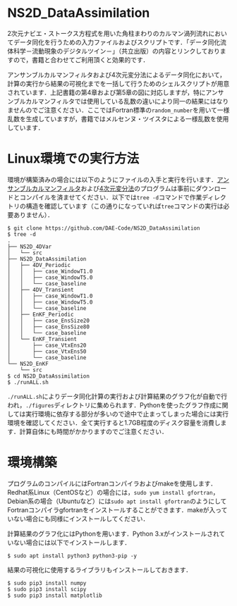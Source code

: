 # NS2D_DataAssimilation

2次元ナビエ・ストークス方程式を用いた角柱まわりのカルマン渦列流れにおいてデータ同化を行うための入力ファイルおよびスクリプトです．「データ同化流体科学－流動現象のデジタルツイン－」（共立出版）の内容とリンクしておりますので，書籍と合わせてご利用頂くと効果的です．

アンサンブルカルマンフィルタおよび4次元変分法によるデータ同化において，計算の実行から結果の可視化までを一括して行うためのシェルスクリプトが用意されています．上記書籍の第4章および第5章の図に対応しますが，特にアンサンブルカルマンフィルタでは使用している乱数の違いにより同一の結果にはなりませんのでご注意ください．ここではFortran標準の`random_number`を用いて一様乱数を生成していますが，書籍ではメルセンヌ・ツイスタによる一様乱数を使用しています．

# Linux環境での実行方法

環境が構築済みの場合には以下のようにファイルの入手と実行を行います．[アンサンブルカルマンフィルタ](https://github.com/DAE-Code/NS2D_EnKF)および[4次元変分法](https://github.com/DAE-Code/NS2D_4DVar)のプログラムは事前にダウンロードとコンパイルを済ませてください．以下では`tree -d`コマンドで作業ディレクトリの構造を確認しています（この通りになっていれば`tree`コマンドの実行は必要ありません）．
```
$ git clone https://github.com/DAE-Code/NS2D_DataAssimilation
$ tree -d
.
├── NS2D_4DVar
│   └── src
├── NS2D_DataAssimilation
│   ├── 4DV_Periodic
│   │   ├── case_WindowT1.0
│   │   ├── case_WindowT5.0
│   │   └── case_baseline
│   ├── 4DV_Transient
│   │   ├── case_WindowT1.0
│   │   ├── case_WindowT5.0
│   │   └── case_baseline
│   ├── EnKF_Periodic
│   │   ├── case_EnsSize20
│   │   ├── case_EnsSize80
│   │   └── case_baseline
│   └── EnKF_Transient
│       ├── case_VtxEns20
│       ├── case_VtxEns50
│       └── case_baseline
└── NS2D_EnKF
    └── src
$ cd NS2D_DataAssimilation
$ ./runALL.sh
```
`./runALL.sh`によりデータ同化計算の実行および計算結果のグラフ化が自動で行われ，`./figures`ディレクトリに集められます．Pythonを使ったグラフ作成に関しては実行環境に依存する部分が多いので途中で止まってしまった場合には実行環境を確認してください．全て実行すると1.7GB程度のディスク容量を消費します．計算自体にも時間がかかりますのでご注意ください．

# 環境構築

プログラムのコンパイルにはFortranコンパイラおよびmakeを使用します．Redhat系Linux（CentOSなど）の場合には，`sudo yum install gfortran`，Debian系の場合（Ubuntuなど）には`sudo apt install gfortran`のようにしてFortranコンパイラgfortranをインストールすることができます．makeが入っていない場合にも同様にインストールしてください．

計算結果のグラフ化にはPythonを用います．Python 3.xがインストールされていない場合には以下でインストールします．
```
$ sudo apt install python3 python3-pip -y
```

結果の可視化に使用するライブラリもインストールしておきます．
```
$ sudo pip3 install numpy
$ sudo pip3 install scipy
$ sudo pip3 install matplotlib
```
